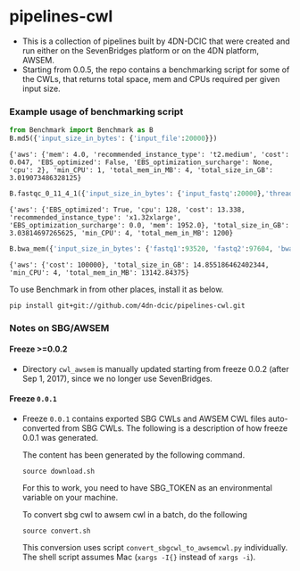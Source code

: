 # pipelines-cwl
* This is a collection of pipelines built by 4DN-DCIC that were created and run either on the SevenBridges platform or on the 4DN platform, AWSEM.
* Starting from 0.0.5, the repo contains a benchmarking script for some of the CWLs, that returns total space, mem and CPUs required per given input size.

### Example usage of benchmarking script
```python
from Benchmark import Benchmark as B
B.md5({'input_size_in_bytes': {'input_file':20000}})
```
```
{'aws': {'mem': 4.0, 'recommended_instance_type': 't2.medium', 'cost': 0.047, 'EBS_optimized': False, 'EBS_optimization_surcharge': None, 'cpu': 2}, 'min_CPU': 1, 'total_mem_in_MB': 4, 'total_size_in_GB': 3.019073486328125}
```
```python
B.fastqc_0_11_4_1({'input_size_in_bytes': {'input_fastq':20000},'threads': 4})
```
```
{'aws': {'EBS_optimized': True, 'cpu': 128, 'cost': 13.338, 'recommended_instance_type': 'x1.32xlarge', 'EBS_optimization_surcharge': 0.0, 'mem': 1952.0}, 'total_size_in_GB': 3.03814697265625, 'min_CPU': 4, 'total_mem_in_MB': 1200}
```
```python
B.bwa_mem({'input_size_in_bytes': {'fastq1':93520, 'fastq2':97604, 'bwa_index':3364568}, 'nThreads': 4})
```
```
{'aws': {'cost': 100000}, 'total_size_in_GB': 14.855186462402344, 'min_CPU': 4, 'total_mem_in_MB': 13142.84375}
```

To use Benchmark in from other places, install it as below.
```
pip install git+git://github.com/4dn-dcic/pipelines-cwl.git
```


### Notes on SBG/AWSEM

#### Freeze >=0.0.2
* Directory `cwl_awsem` is manually updated starting from freeze 0.0.2 (after Sep 1, 2017), since we no longer use SevenBridges.

#### Freeze `0.0.1` 
* Freeze `0.0.1` contains exported SBG CWLs and AWSEM CWL files auto-converted from SBG CWLs. The following is a description of how freeze 0.0.1 was generated.

    The content has been generated by the following command.
    ```
    source download.sh 
    ```
    For this to work, you need to have SBG_TOKEN as an environmental variable on your machine.



    To convert sbg cwl to awsem cwl in a batch, do the following
    ```
    source convert.sh
    ```
    This conversion uses script `convert_sbgcwl_to_awsemcwl.py` individually.
    The shell script assumes Mac (`xargs -I{}` instead of `xargs -i`).



